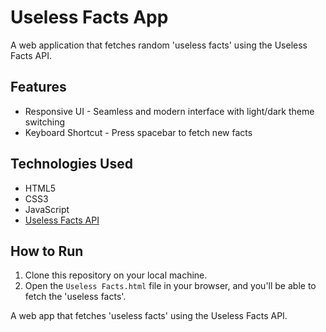 # Useless Facts App

A web application that fetches random 'useless facts' using the Useless Facts API.

## Features

- Responsive UI - Seamless and modern interface with light/dark theme switching 
- Keyboard Shortcut - Press spacebar to fetch new facts

## Technologies Used

- HTML5
- CSS3
- JavaScript
- [Useless Facts API](https://uselessfacts.jsph.pl/)

## How to Run

1. Clone this repository on your local machine.
2. Open the `Useless Facts.html` file in your browser, and you'll be able to fetch the 'useless facts'.

A web app that fetches 'useless facts' using the Useless Facts API.

